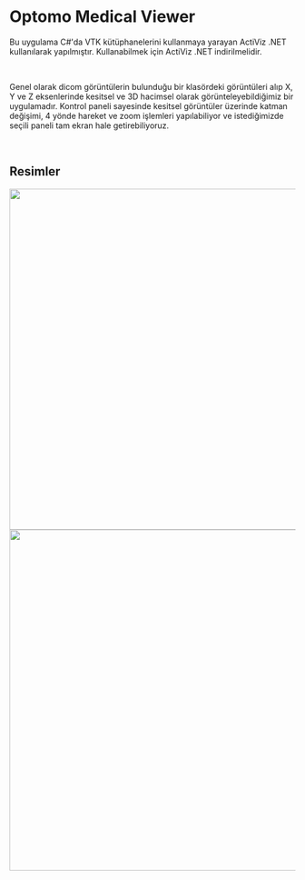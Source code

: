 <h1>Optomo Medical Viewer</h1>
<p>Bu uygulama C#'da VTK kütüphanelerini kullanmaya yarayan ActiViz .NET kullanılarak yapılmıştır. Kullanabilmek için ActiViz .NET indirilmelidir.</p>
<br>
<p>Genel olarak dicom görüntülerin bulunduğu bir klasördeki görüntüleri alıp X, Y ve Z eksenlerinde kesitsel ve 3D hacimsel olarak görünteleyebildiğimiz bir uygulamadır. 
Kontrol paneli sayesinde kesitsel görüntüler üzerinde katman değişimi, 4 yönde hareket ve zoom işlemleri yapılabiliyor ve istediğimizde seçili paneli tam ekran hale getirebiliyoruz.</p>
<br>
<h2>Resimler</h2>
<img src="https://github.com/user-attachments/assets/c5d85c01-1b36-4595-91ab-2c48c97da381" height=600/>
<img src="https://github.com/user-attachments/assets/0f24a50b-6f9b-422a-8b53-01c3c68c0584" height=600/>
